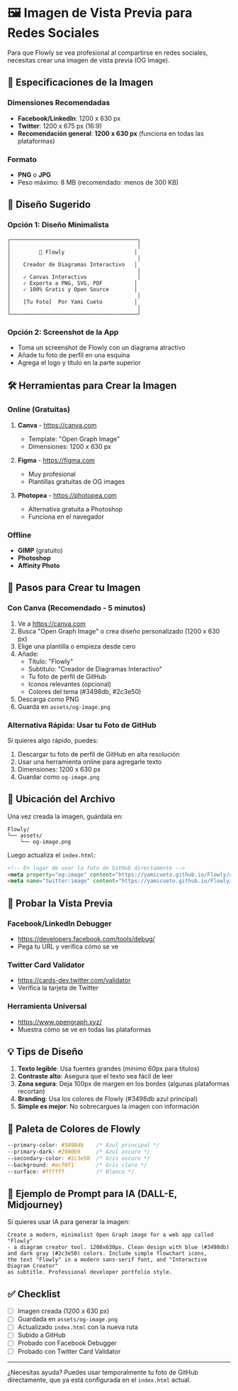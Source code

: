 # 🖼️ Imagen de Vista Previa para Redes Sociales

Para que Flowly se vea profesional al compartirse en redes sociales, necesitas crear una imagen de vista previa (OG Image).

## 📐 Especificaciones de la Imagen

### Dimensiones Recomendadas
- **Facebook/LinkedIn**: 1200 x 630 px
- **Twitter**: 1200 x 675 px (16:9)
- **Recomendación general**: **1200 x 630 px** (funciona en todas las plataformas)

### Formato
- **PNG** o **JPG**
- Peso máximo: 8 MB (recomendado: menos de 300 KB)

## 🎨 Diseño Sugerido

### Opción 1: Diseño Minimalista
```
┌────────────────────────────────────────┐
│                                        │
│         🎨 Flowly                      │
│                                        │
│    Creador de Diagramas Interactivo   │
│                                        │
│    ✓ Canvas Interactivo                │
│    ✓ Exporta a PNG, SVG, PDF          │
│    ✓ 100% Gratis y Open Source        │
│                                        │
│    [Tu Foto]  Por Yami Cueto          │
│                                        │
└────────────────────────────────────────┘
```

### Opción 2: Screenshot de la App
- Toma un screenshot de Flowly con un diagrama atractivo
- Añade tu foto de perfil en una esquina
- Agrega el logo y título en la parte superior

## 🛠️ Herramientas para Crear la Imagen

### Online (Gratuitas)
1. **Canva** - https://canva.com
   - Template: "Open Graph Image"
   - Dimensiones: 1200 x 630 px

2. **Figma** - https://figma.com
   - Muy profesional
   - Plantillas gratuitas de OG images

3. **Photopea** - https://photopea.com
   - Alternativa gratuita a Photoshop
   - Funciona en el navegador

### Offline
- **GIMP** (gratuito)
- **Photoshop**
- **Affinity Photo**

## 📝 Pasos para Crear tu Imagen

### Con Canva (Recomendado - 5 minutos)

1. Ve a https://canva.com
2. Busca "Open Graph Image" o crea diseño personalizado (1200 x 630 px)
3. Elige una plantilla o empieza desde cero
4. Añade:
   - Título: "Flowly"
   - Subtítulo: "Creador de Diagramas Interactivo"
   - Tu foto de perfil de GitHub
   - Iconos relevantes (opcional)
   - Colores del tema (#3498db, #2c3e50)
5. Descarga como PNG
6. Guarda en `assets/og-image.png`

### Alternativa Rápida: Usar tu Foto de GitHub

Si quieres algo rápido, puedes:
1. Descargar tu foto de perfil de GitHub en alta resolución
2. Usar una herramienta online para agregarle texto
3. Dimensiones: 1200 x 630 px
4. Guardar como `og-image.png`

## 📂 Ubicación del Archivo

Una vez creada la imagen, guárdala en:
```
Flowly/
└── assets/
    └── og-image.png
```

Luego actualiza el `index.html`:
```html
<!-- En lugar de usar la foto de GitHub directamente -->
<meta property="og:image" content="https://yamicueto.github.io/Flowly/assets/og-image.png">
<meta name="twitter:image" content="https://yamicueto.github.io/Flowly/assets/og-image.png">
```

## 🧪 Probar la Vista Previa

### Facebook/LinkedIn Debugger
- https://developers.facebook.com/tools/debug/
- Pega tu URL y verifica cómo se ve

### Twitter Card Validator
- https://cards-dev.twitter.com/validator
- Verifica la tarjeta de Twitter

### Herramienta Universal
- https://www.opengraph.xyz/
- Muestra cómo se ve en todas las plataformas

## 💡 Tips de Diseño

1. **Texto legible**: Usa fuentes grandes (mínimo 60px para títulos)
2. **Contraste alto**: Asegura que el texto sea fácil de leer
3. **Zona segura**: Deja 100px de margen en los bordes (algunas plataformas recortan)
4. **Branding**: Usa los colores de Flowly (#3498db azul principal)
5. **Simple es mejor**: No sobrecargues la imagen con información

## 🎨 Paleta de Colores de Flowly

```css
--primary-color: #3498db    /* Azul principal */
--primary-dark: #2980b9     /* Azul oscuro */
--secondary-color: #2c3e50  /* Gris oscuro */
--background: #ecf0f1       /* Gris claro */
--surface: #ffffff          /* Blanco */
```

## 📸 Ejemplo de Prompt para IA (DALL-E, Midjourney)

Si quieres usar IA para generar la imagen:

```
Create a modern, minimalist Open Graph image for a web app called "Flowly" 
- a diagram creator tool. 1200x630px. Clean design with blue (#3498db) 
and dark gray (#2c3e50) colors. Include simple flowchart icons, 
the text "Flowly" in a modern sans-serif font, and "Interactive Diagram Creator" 
as subtitle. Professional developer portfolio style.
```

## ✅ Checklist

- [ ] Imagen creada (1200 x 630 px)
- [ ] Guardada en `assets/og-image.png`
- [ ] Actualizado `index.html` con la nueva ruta
- [ ] Subido a GitHub
- [ ] Probado con Facebook Debugger
- [ ] Probado con Twitter Card Validator

---

¿Necesitas ayuda? Puedes usar temporalmente tu foto de GitHub directamente, 
que ya está configurada en el `index.html` actual.
